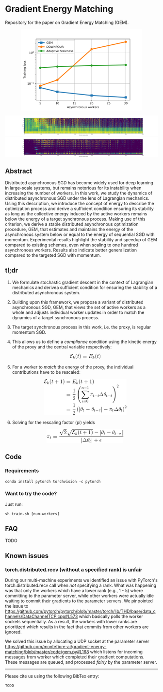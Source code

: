 # Gradient Energy Matching

Repository for the paper on Gradient Energy Matching (GEM).

<p align="center">
<img alt="" src="resources/summary.png" width="400">
</p>

![](resources/alexnet_pi_8.png)
![](resources/alexnet_pi_16.png)

## Abstract

Distributed asynchronous SGD has become widely used for deep learning in large-scale systems, but remains notorious for its instability when increasing the number of workers. In this work, we study the dynamics of distributed asynchronous SGD under the lens of Lagrangian mechanics. Using this description, we introduce the concept of energy to describe the optimization process and derive a sufficient condition ensuring its stability as long as the collective energy induced by the active workers remains below the energy of a target synchronous process. Making use of this criterion, we derive a stable distributed asynchronous optimization procedure, GEM, that estimates and maintains the energy of the asynchronous system below or equal to the energy of sequential SGD with momentum.
Experimental results highlight the stability and speedup of GEM compared to existing schemes, even when scaling to one hundred asynchronous workers. Results also indicate better generalization compared to the targeted SGD with momentum.

## tl;dr

1. We formulate stochastic gradient descent in the context of Lagrangian mechanics and derivea sufficient condition for ensuring the stability of a distributed asynchronous system.

2. Building upon this framework, we propose a variant of distributed asynchronous SGD, GEM, that views the set of active workers as a whole and adjusts individual worker updates in order to match the dynamics of a target synchronous process.

3. The target synchronous process in this work, i.e. the proxy, is regular momentum SGD.

4. This allows us to define a *compliance* condition using the kinetic energy of the proxy and the central variable respectively:
   <p align="center">
   <img src="resources/compliance.gif">
   </p>

5. For a worker to *match* the energy of the proxy, the individual contributions have to be rescaled:
   <p align="center">
   <img src="resources/compliance_worked_out.gif">
   </p>

6. Solving for the rescaling factor (pi) yields
   <p align="center">
   <img src="resources/pi_solved.gif">
   </p>

## Code

### Requirements

```shell
conda install pytorch torchvision -c pytorch
```

### Want to try the code?

Just run:

```shell
sh train.sh [num-workers]
```

## FAQ

TODO

## Known issues

### torch.distributed.recv (without a specified rank) is unfair

During our multi-machine experiments we identified an issue with PyTorch's torch.distributed.recv call when *not* specifying a rank. What was happening was that only the workers which have a lower rank (e.g., 1 - 5) where committing to the parameter server, while other workers were actually idle waiting to commit their gradients to the parameter servers. We pinpointed the issue to https://github.com/pytorch/pytorch/blob/master/torch/lib/THD/base/data_channels/DataChannelTCP.cpp#L573 which basically polls the worker sockets sequentially. As a result, the workers with lower ranks are prioritized which results in the fact that commits from other workers are ignored.

We solved this issue by allocating a UDP socket at the parameter server https://github.com/montefiore-ai/gradient-energy-matching/blob/master/code/gem.py#L168 which listens for incoming messages from worker which completed their gradient computations. These messages are queued, and processed *fairly* by the parameter server.

---

Please cite us using the following BibTex entry:

```
TODO
```
